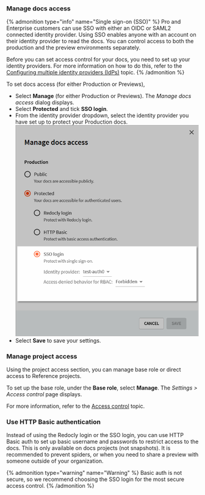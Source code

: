 ### Manage docs access

{% admonition type="info" name="Single sign-on (SSO)" %}
Pro and Enterprise customers can use SSO with either an OIDC or SAML2 connected identity provider.
Using SSO enables anyone with an account on their identity provider to read the docs.
You can control access to both the production and the preview environments separately.

Before you can set access control for your docs, you need to set up your identity providers.
For more information on how to do this, refer to the [Configuring multiple identity providers (IdPs)](../settings/identity-providers.md) topic.
{% /admonition %}

To set docs access (for either Production or Previews),

- Select **Manage** (for either Production or Previews). The _Manage docs access_ dialog displays.
- Select **Protected** and tick **SSO login**.
- From the identity provider dropdown, select the identity provider you have set up to protect your Production docs.
    ![Select IDP SSO](./images/access-sso-prod.png)
- Select **Save** to save your settings.

### Manage project access

Using the project access section, you can manage base role or direct access to Reference projects.

To set up the base role, under the **Base role**, select **Manage**. The _Settings > Access control_ page displays.

For more information, refer to the [Access control](../settings/access-control.md) topic.

### Use HTTP Basic authentication

Instead of using the Redocly login or the SSO login, you can use HTTP Basic auth to set up basic username and passwords to restrict access to the docs. This is only available on docs projects (not snapshots). It is recommended to prevent spiders, or when you need to share a preview with someone outside of your organization.

{% admonition type="warning" name="Warning" %}
Basic auth is not secure, so we recommend choosing the SSO login for the most secure access control.
{% /admonition %}
